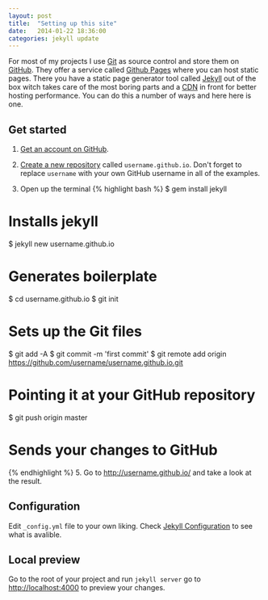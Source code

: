 ```yaml
---
layout: post
title:  "Setting up this site"
date:   2014-01-22 18:36:00
categories: jekyll update
---
```


For most of my projects I use [Git][git] as source control and store them on [GitHub][github].
They offer a service called [Github Pages][github-pages] where you can host static pages.
There you have a static page generator tool called [Jekyll][jekyll] out of the box witch takes care of the most boring parts and a [CDN][cdn] in front for better hosting performance.
You can do this a number of ways and here here is one.

## Get started

1. [Get an account on GitHub][github-join].

2. [Create a new repository][github-new] called `username.github.io`. Don't forget to replace `username` with your own GitHub username in all of the examples.

4. Open up the terminal {% highlight bash %}
$ gem install jekyll
# Installs jekyll
$ jekyll new username.github.io
# Generates boilerplate
$ cd username.github.io
$ git init
# Sets up the Git files
$ git add -A
$ git commit -m 'first commit'
$ git remote add origin https://github.com/username/username.github.io.git
# Pointing it at your GitHub repository
$ git push origin master
# Sends your changes to GitHub
{% endhighlight %}
5. Go to <http://username.github.io/> and take a look at the result.

## Configuration
Edit `_config.yml` file to your own liking.
Check [Jekyll Configuration][jekyll-config] to see what is avalible.

## Local preview
Go to the root of your project and run `jekyll server` go to <http://localhost:4000> to preview your changes.

[cdn]:            http://en.wikipedia.org/wiki/Content_delivery_network
[git]:            http://git-scm.com
[github]:         https://github.com
[github-join]:    https://github.com/join
[github-new]:     https://github.com/repositories/new
[github-pages]:   http://pages.github.com/
[jekyll]:         http://jekyllrb.com
[jekyll-config]:  http://jekyllrb.com/docs/configuration/